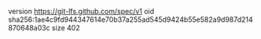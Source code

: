version https://git-lfs.github.com/spec/v1
oid sha256:1ae4c9fd944347614e70b37a255ad545d9424b55e582a9d987d214870648a03c
size 402
